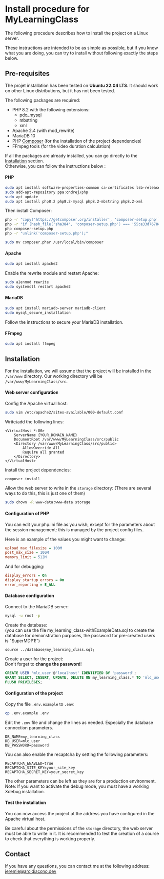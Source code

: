 # Install procedure for MyLearningClass

The following procedure describes how to install the project on a Linux server.

These instructions are intended to be as simple as possible, but if you know what you are doing,
you can try to install without following exactly the steps below.

## Pre-requisites

The projet installation has been tested on <b>Ubuntu 22.04 LTS</b>.
It should work on other Linux distributions, but it has not been tested.

The following packages are required:

- PHP 8.2 with the following extensions:
    - pdo_mysql
    - mbstring
    - xml
- Apache 2.4 (with mod_rewrite)
- MariaDB 10
- PHP [Composer](https://getcomposer.org/download/) (for the installation of the project dependencies)
- FFmpeg tools (for the video duration calculation)

If all the packages are already installed, you can go directly to the [Installation](#installation) section.<br>
Otherwise, you can follow the instructions below :

#### PHP

```bash
sudo apt install software-properties-common ca-certificates lsb-release apt-transport-https 
sudo add-apt-repository ppa:ondrej/php
sudo apt update 
sudo apt install php8.2 php8.2-mysql php8.2-mbstring php8.2-xml
```

Then install Composer:

```bash
php -r "copy('https://getcomposer.org/installer', 'composer-setup.php');"
php -r "if (hash_file('sha384', 'composer-setup.php') === '55ce33d7678c5a611085589f1f3ddf8b3c52d662cd01d4ba75c0ee0459970c2200a51f492d557530c71c15d8dba01eae') { echo 'Installer verified'; } else { echo 'Installer corrupt'; unlink('composer-setup.php'); } echo PHP_EOL;"
php composer-setup.php
php -r "unlink('composer-setup.php');"

sudo mv composer.phar /usr/local/bin/composer
```

#### Apache

```bash
sudo apt install apache2
```

Enable the rewrite module and restart Apache:

```bash
sudo a2enmod rewrite
sudo systemctl restart apache2
```

#### MariaDB

```bash
sudo apt install mariadb-server mariadb-client
sudo mysql_secure_installation
```

Follow the instructions to secure your MariaDB installation.

#### FFmpeg

```bash
sudo apt install ffmpeg
```

## Installation

For the installation, we will assume that the project will be installed in the `/var/www` directory.
Our working directory will be `/var/www/MyLearningClass/src`.

#### Web server configuration

Config the Apache virtual host:

```bash
sudo vim /etc/apache2/sites-available/000-default.conf
```

Write/add the following lines:

```
<VirtualHost *:80>
    ServerName {YOUR_DOMAIN_NAME}
    DocumentRoot /var/www/MyLearningClass/src/public
    <Directory /var/www/MyLearningClass/src/public>
        AllowOverride All
        Require all granted
    </Directory>
</VirtualHost>
```

Install the project dependencies:

```bash
composer install
```

Allow the web server to write in the `storage` directory:
(There are several ways to do this, this is just one of them)

```bash
sudo chown -R www-data:www-data storage
```

#### Configuration of PHP

You can edit your php.ini file as you wish, except for the parameters about the session management: this is managed by the project config files.

Here is an example of the values you might want to change:

```ini
upload_max_filesize = 100M
post_max_size = 100M
memory_limit = 512M
```

And for debugging:

```ini
display_errors = On
display_startup_errors = On
error_reporting = E_ALL
```

#### Database configuration

Connect to the MariaDB server:

```bash
mysql -u root -p
```

Create the database:<br>
(you can use the file my_learning_class-withExampleData.sql to create the database for demonstration purposes,
the password for pre-created users is
"SuperMDP1!")

```
source ../database/my_learning_class.sql;
```

Create a user for the project:<br>
Don't forget to <b>change the password</b>!

```sql
CREATE USER 'mlc_user'@'localhost' IDENTIFIED BY 'password';
GRANT SELECT, INSERT, UPDATE, DELETE ON my_learning_class.* TO 'mlc_user'@'localhost';
FLUSH PRIVILEGES;
```

#### Configuration of the project

Copy the file `.env.example` to `.env`:

```bash
cp .env.example .env
```

Edit the `.env` file and change the lines as needed. Especially the database connection parameters.

```
DB_NAME=my_learning_class
DB_USER=mlc_user
DB_PASSWORD=password
```

You can also enable the recaptcha by setting the following parameters:

```
RECAPTCHA_ENABLED=true
RECAPTCHA_SITE_KEY=your_site_key
RECAPTCHA_SECRET_KEY=your_secret_key
```

The other parameters can be left as they are for a production environment.
Note: If you want to activate the debug mode, you must have a working Xdebug installation.

#### Test the installation

You can now access the project at the address you have configured in the Apache virtual host.

Be careful about the permissions of the `storage` directory, the web server must be able to write in it.
It is recommended to test the creation of a course to check that everything is working properly.

## Contact

If you have any questions, you can contact me at the following address: [jeremie@arcidiacono.dev](mailto:jeremie@arcidiacono.dev)
